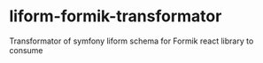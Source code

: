 # liform-formik-transformator
Transformator of symfony liform schema for Formik react library to consume
